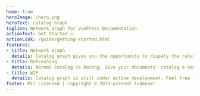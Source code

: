 ```yaml
---
home: true
heroImage: /hero.png
heroText: Catalog Graph
tagline: Network Graph for VuePress Documentation
actionText: Get Started →
actionLink: /guide/getting-started.html
features:
- title: Network Graph
  details: Catalog graph gives you the opportunity to dispaly the relationship between your documents.
- title: Refreshing
  details: Normal catalog is boring. Give your documents' catalog a new look!
- title: WIP
  details: Catalog graph is still under active development. Feel free to join me if you are interested.
footer: MIT Licensed | Copyright © 2019-present ludanxer
---
```

